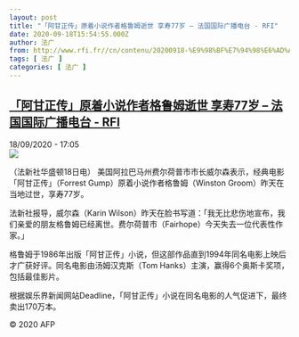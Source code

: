 ```yaml
---
layout: post
title: "「阿甘正传」原着小说作者格鲁姆逝世 享寿77岁 – 法国国际广播电台 - RFI"
date: 2020-09-18T15:54:55.000Z
author: 法广
from: http://www.rfi.fr//cn/contenu/20200918-%E9%98%BF%E7%94%98%E6%AD%A3%E4%BC%A0%E5%8E%9F%E7%9D%80%E5%B0%8F%E8%AF%B4%E4%BD%9C%E8%80%85%E6%A0%BC%E9%B2%81%E5%A7%86%E9%80%9D%E4%B8%96-%E4%BA%AB%E5%AF%BF77%E5%B2%81
tags: [ 法广 ]
categories: [ 法广 ]
---
```

<!--1600444495000-->
[「阿甘正传」原着小说作者格鲁姆逝世 享寿77岁 – 法国国际广播电台 - RFI](http://www.rfi.fr//cn/contenu/20200918-%E9%98%BF%E7%94%98%E6%AD%A3%E4%BC%A0%E5%8E%9F%E7%9D%80%E5%B0%8F%E8%AF%B4%E4%BD%9C%E8%80%85%E6%A0%BC%E9%B2%81%E5%A7%86%E9%80%9D%E4%B8%96-%E4%BA%AB%E5%AF%BF77%E5%B2%81)
------

<div>
<div>18/09/2020 - 17:05</div><img src="https://s.rfi.fr/media/display/90b129d4-f9c5-11ea-9770-005056bf87d6/w:310/p:16x9/life0001b.200918230502.jpg"><div class="t-content__body u-clearfix">            <p>（法新社华盛顿18日电）    美国阿拉巴马州费尔荷普市市长威尔森表示，经典电影「阿甘正传」（Forrest Gump）原着小说作者格鲁姆（Winston Groom）昨天在当地过世，享寿77岁。</p><p>    法新社报导，威尔森（Karin Wilson）昨天在脸书写道：「我无比悲伤地宣布，我们亲爱的朋友格鲁姆已经离世。费尔荷普市（Fairhope）今天失去一位代表性作家。」</p><p>    格鲁姆于1986年出版「阿甘正传」小说，但这部作品直到1994年同名电影上映后才广获好评。同名电影由汤姆汉克斯（Tom Hanks）主演，赢得6个奥斯卡奖项，包括最佳影片。</p><p>    根据娱乐界新闻网站Deadline，「阿甘正传」小说在同名电影的人气促进下，最终卖出170万本。</p>            <p class="t-copyright">© 2020 AFP</p>        </div>
</div>
